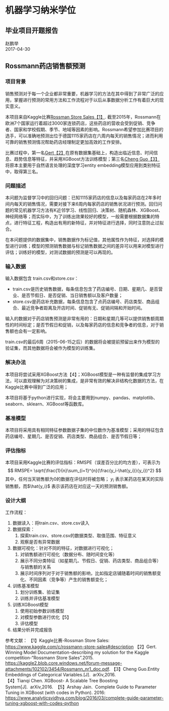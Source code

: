 # 机器学习纳米学位
## 毕业项目开题报告
赵鹏举  
2017-04-30

## Rossmann药店销售额预测
### 项目背景
销售预测对于每一个企业都非常重要，机器学习的方法在其中得到了非常广泛的应用，掌握进行预测的常用方法和工作流程对于以后从事数据分析工作有着巨大的现实意义。

本项目来自Kaggle比赛[Rossman Store Sales【1】](https://www.kaggle.com/c/rossmann-store-sales#description).  截至2015年，Rossmann在欧洲7个国家运行着超过3000家连锁药店，这些药店的营收会受到促销、竞争者、国家和学校假期、季节、地域等因素的影响。Rossmann希望参加比赛项目的选手，可以准确地预测出位于德国1115家药店在六周内每天的销售情况；进而利用可靠的销售预测情况帮助药店经理制定更加高效的工作安排。

比赛过程中，第一名[Gert【2】](https://kaggle2.blob.core.windows.net/forum-message-attachments/102102/3454/Rossmann_nr1_doc.pdf)在原有数据集基础上，构造出临近信息、时间信息、趋势信息等特征，并采用XGBoost方法训练模型；第三名[Cheng Guo【3】](https://arxiv.org/pdf/1604.06737.pdf) 将原本主要用于自然语言处理的深度学习entity embedding模型应用到类别特征中，取得第三名。

### 问题描述
本问题为监督学习中的回归问题：已知1115家药店的信息以及每家药店在2年多时间内每天的销售情况，需要对接下来6周内每家药店的销售状况进行预测。回归问题的常见机器学习方法有K近邻学习、线性回归、决策树、随机森林、XGBoost、神经网络等；而实际中，为了训练出效果较好的模型，一般需要根据数据集的特点，进行特征工程，构造出有用的新特征，并对特征进行选择，同时注意防止过拟合。

在本问题提供的数据集中，销售数据作为标记值，其他属性作为特征，对选择的模型进行训练；模型的预测销售数据与标记销售数据之间的差异可以用来对模型进行评估；训练好的模型，对测试数据的预测是可以再现的。

### 输入数据
输入数据包含 train.csv和store.csv：

- train.csv是历史销售数据，每条信息包含了药店编号、日期、星期几、是否营业、是否节假日、是否促销、当日销售额以及客户数量；
- store.csv是药店补充数据，每条信息包含了点药店编号、药店类型、商品组合、最近竞争者距离及开店时间、促销有无、促销间隔和开始时间。

输入的数据对于药店销售预测是非常有用的：日期和星期几等可以提供销售额周期性的时间标定；是否节假日和促销，以及每家药店的信息和竞争者的信息，对于销售额也会有一定影响。

train.csv的最后6周（2015-06-15之后）的数据将会被提前预留出来作为模型的验证集，而其他数据将会被作为模型的训练集。

### 解决办法
本项目将尝试采用XGBoost方法【4】；XGBoost模型是一种有监督的集成学习方法，可以直观理解为对决策树的集成，是非常有效的解决非结构化数据的方法，在Kaggle比赛中得到广泛的应用；

本项目将基于python进行实现，将会主要用到numpy、pandas、matplotlib、seaborn、sklearn、XGBoost等函数库。

### 基准模型
本项目将采用具有相同特征参数数据子集的中位数作为基准模型；采用的特征包含药店编号、星期几、是否促销、药店类型、商品组合、是否节假日等；

### 评估指标
本项目采用Kaggle比赛的评估指标：RMSPE（误差百分比的均方差），可表示为
$$
RMSPE= \sqrt{\frac{1}{n}\sum_{i=1}^{n}(\frac{y_i-\hat{y_i}}{y_i})^2}
$$
其中，任何当天销售额为0的数据在评估时将被忽略； $y_i$ 表示某药店在某天的实际销售额，而$\hat{y_i}$ 表示该药店在对应这一天的预测销售额。

### 设计大纲
工作流程：

1. 数据读入：将train.csv、store.csv读入
2. 数据探索：
   1. 探索train.csv、store.csv的数据类型、取值范围、特征意义
   2. 观察是否有异常数据
3. 数据可视化：针对不同的特征，对数据进行可视化；
   1. 对销售额进行可视化（数据分布、随时间变化等）
   2. 展示不同分类特征（如星期几、节假日、促销、药店类型、商品组合等）与销售额的关系
   3. 展示时间序列对于对于销售额的影响，比如指定店铺随着时间的销售额变化、不同因素（竞争等）产生的销售额变化；
4. 训练基准模型
   1. 划分训练集、验证集
   2. 训练并评估基准模型
5. 训练XGBoost模型
   1. 使用初始参数训练模型
   2. 对模型参数进行优化【5】
   3. 评估模型
6. 结果分析并完成报告

参考文献：
【1】Kaggle比赛-Rossman Store Sales: https://www.kaggle.com/c/rossmann-store-sales#description
【2】Gert. Winning Model Documentation-describing my solution for the Kaggle competition-“Rossmann Store Sales”.2015. https://kaggle2.blob.core.windows.net/forum-message-attachments/102102/3454/Rossmann_nr1_doc.pdf.
【3】Cheng Guo.Entity Embeddings of Categorical Variables.[J].  arXiv,2016.	
【4】Tianqi Chen. XGBoost- A Scalable Tree Boosting System[J].  arXiv,2016. 
【5】Arshay Jain.  Complete Guide to Parameter Tuning in XGBoost (with codes in Python). 2016: https://www.analyticsvidhya.com/blog/2016/03/complete-guide-parameter-tuning-xgboost-with-codes-python

